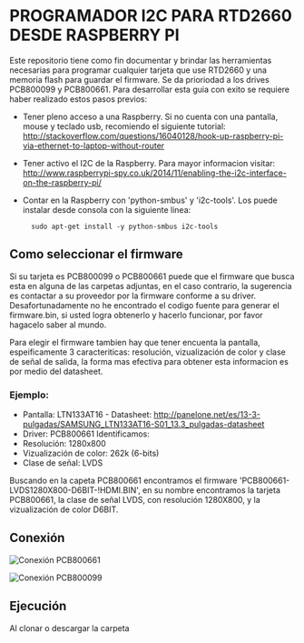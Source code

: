 # PROGRAMADOR I2C PARA RTD2660 DESDE RASPBERRY PI
Este repositorio tiene como fin documentar y brindar las herramientas necesarias para programar cualquier tarjeta que use RTD2660 y una memoria flash para guardar el firmware. Se da prioriodad a los drives PCB800099 y PCB800661. Para desarrollar esta guia con exito se requiere haber realizado estos pasos previos:

* Tener pleno acceso a una Raspberry. Si no cuenta con una pantalla, mouse y teclado usb, recomiendo el siguiente tutorial: http://stackoverflow.com/questions/16040128/hook-up-raspberry-pi-via-ethernet-to-laptop-without-router

* Tener activo el I2C de la Raspberry. Para mayor informacion visitar: http://www.raspberrypi-spy.co.uk/2014/11/enabling-the-i2c-interface-on-the-raspberry-pi/

* Contar en la Raspberry con 'python-smbus' y 'i2c-tools'. Los puede instalar desde consola con la siguiente linea:
                  
        sudo apt-get install -y python-smbus i2c-tools

## Como seleccionar el firmware
Si su tarjeta es PCB800099 o PCB800661 puede que el firmware que busca esta en alguna de las carpetas adjuntas, en el caso contrario, la sugerencia es contactar a su proveedor por la firmware conforme a su driver. Desafortunadamente no he encontrado el codigo fuente para generar el firmware.bin, si usted logra obtenerlo y hacerlo funcionar, por favor hagacelo saber al mundo.

Para elegir el firmware tambien hay que tener encuenta la pantalla, espeificamente 3 caracteriticas: resolución, vizualización de color y clase de señal de salida, la forma mas efectiva para obtener esta informacion es por medio del datasheet.

### Ejemplo:
* Pantalla: LTN133AT16 - Datasheet: http://panelone.net/es/13-3-pulgadas/SAMSUNG_LTN133AT16-S01_13.3_pulgadas-datasheet
* Driver: PCB800661
Identificamos:
* Resolución: 1280x800
* Vizualización de color: 262k (6-bits)
* Clase de señal: LVDS

Buscando en la capeta PCB800661 encontramos el firmware 'PCB800661-LVDS1280X800-D6BIT-!HDMI.BIN', en su nombre encontramos la tarjeta PCB800661, la clase de señal LVDS, con resolución 1280X800, y la vizualización de color D6BIT.

## Conexión 

![Conexión PCB800661](http://img.auctiva.com/imgdata/1/6/7/2/2/0/6/webimg/831951423_o.jpg)

![Conexión PCB800099](http://www.njytouch.com/upload/201410/thumb_dis/1414462539.jpg)

## Ejecución

Al clonar o descargar la carpeta 
